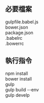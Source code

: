 ## 必要檔案
gulpfile.babel.js
<br>
bower.json
<br>
package.json
<br>
.babelrc
<br>
.bowerrc

## 執行指令
npm install
<br>
bower install
<br>
gulp
<br>
gulp build --env
<br>
gulp develp